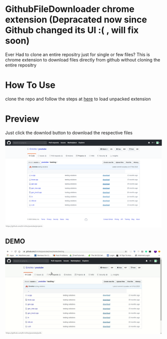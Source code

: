 ﻿# GithubFileDownloader chrome extension (Depracated now since Github changed its UI :( , will fix soon)
Ever Had to clone an entire repositry just for single or few files?
This is chrome extension to download files directly from github without cloning the entire repositry
# How To Use

clone the repo and follow the steps at [here](https://developer.chrome.com/extensions/getstarted) to load unpacked extension

# Preview

Just click the downlod button to download the respective files

![enter image description here](https://raw.githubusercontent.com/Prabhav-R/githubFileDownloaderExtension/master/demo/preview.png)

## DEMO

![enter image description here](https://raw.githubusercontent.com/Prabhav-R/githubFileDownloaderExtension/master/demo/demo.gif)


